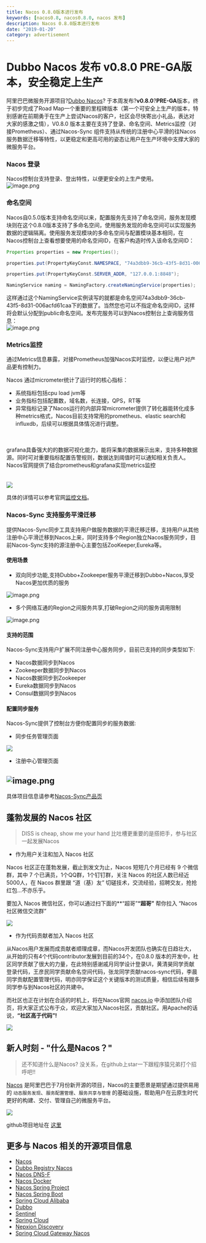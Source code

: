 ```yaml
---
title: Nacos 0.8.0版本进行发布
keywords: [nacos0.8, nacos0.8.0, nacos 发布]
description: Nacos 0.8.0版本进行发布
date: "2019-01-20"
category: advertisement
---
```


# Dubbo Nacos 发布 v0.8.0 PRE-GA版本，安全稳定上生产

阿里巴巴微服务开源项目?[Dubbo Nacos](https://github.com/alibaba/nacos)? 于本周发布?**v0.8.0**?**PRE-GA**版本，终于初步完成了Road Map一个重要的里程碑版本（第一个可安全上生产的版本，特别感谢在前期勇于在生产上尝试Nacos的客户，社区会尽快寄出小礼品，表达对大家的感激之情），V0.8.0 版本主要在支持了登录、命名空间、Metrics监控（对接Prometheus）、通过Nacos-Sync 组件支持从传统的注册中心平滑的往Nacos服务数据迁移等特性，以更稳定和更高可用的姿态让用户在生产环境中支撑大家的微服务平台。

### Nacos 登录
Nacos控制台支持登录、登出特性，以便更安全的上生产使用。<br />![image.png](https://intranetproxy.alipay.com/skylark/lark/0/2019/png/9687/1548047848570-c92c232f-13eb-41e3-a8af-0660e3a58912.png#align=left&display=inline&height=894&linkTarget=_blank&name=image.png&originHeight=1430&originWidth=2876&size=195009&width=1797)


### 命名空间
Nacos自0.5.0版本支持命名空间以来，配置服务先支持了命名空间，服务发现模块则在这个0.8.0版本支持了多命名空间，使用服务发现的命名空间可以实现服务数据的逻辑隔离。使用服务发现模块的多命名空间与配置模块基本相同，在Nacos控制台上查看想要使用的命名空间ID，在客户构造时传入该命名空间ID：

```java
Properties properties = new Properties();

properties.put(PropertyKeyConst.NAMESPACE, "74a3dbb9-36cb-43f5-8d31-006acfd61caa");

properties.put(PropertyKeyConst.SERVER_ADDR, "127.0.0.1:8848");

NamingService naming = NamingFactory.createNamingService(properties);
```

这样通过这个NamingService实例读写的就都是命名空间74a3dbb9-36cb-43f5-8d31-006acfd61caa下的数据了。当然您也可以不指定命名空间ID，这样将会默认分配到public命名空间。发布完服务可以到Nacos控制台上查询服务信息：<br />![image.png](https://intranetproxy.alipay.com/skylark/lark/0/2019/png/9687/1548312345294-d4bd95df-7e6d-4a36-8827-6a7ac0a00985.png#align=left&display=inline&height=553&linkTarget=_blank&name=image.png&originHeight=830&originWidth=1904&size=131287&width=1269)

### Metrics监控
通过Metrics信息暴露，对接Prometheus加强Nacos实时监控，以便让用户对产品更有控制力。

Nacos 通过micrometer统计了运行时的核心指标：
* 系统指标包括cpu load jvm等
* 业务指标包括配置数，域名数，长连接，QPS，RT等
* 异常指标记录了Nacos运行的内部异常micrometer提供了转化器能转化成多种metrics格式，Nacos目前支持常用的prometheus、elastic search和influxdb，后续可以根据具体情况进行调整。

<br /><br />grafana具备强大的的数据可视化能力，能将采集的数据展示出来，支持多种数据源。同时可对重要指标配置告警规则，数据达到阈值时可以通知相关负责人。<br />Nacos官网提供了结合prometheus和grafana实现metrics监控<br /><br /><br />![](https://intranetproxy.alipay.com/skylark/lark/0/2019/png/53357/1548122164953-6011a9ee-a521-447c-a871-7ebcf10c2ce4.png#align=left&display=inline&height=417&linkTarget=_blank&originHeight=1584&originWidth=2832&size=0&width=746)

具体的详情可以参考官网[监控文档](https://nacos.io/zh-cn/docs/monitor-guide.html)。
### 
### Nacos-Sync 支持服务平滑迁移

提供Nacos-Sync同步工具支持用户做服务数据的平滑迁移迁移，支持用户从其他注册中心平滑迁移到Nacos上来，同时支持多个Region独立Nacos服务同步，目前Nacos-Sync支持的源注册中心主要包括ZooKeeper,Eureka等。

#### 使用场景
* 双向同步功能,支持Dubbo+Zookeeper服务平滑迁移到Dubbo+Nacos,享受Nacos更加优质的服务

![image.png](https://intranetproxy.alipay.com/skylark/lark/0/2019/png/4232/1548136490076-13655b30-b0e4-4363-95dc-72b79a080fc0.png#align=left&display=inline&height=246&linkTarget=_blank&name=image.png&originHeight=838&originWidth=1728&size=171454&width=508)

* 多个网络互通的Region之间服务共享,打破Region之间的服务调用限制

![image.png](https://intranetproxy.alipay.com/skylark/lark/0/2019/png/4232/1548136895122-ba2be529-d959-4c9d-9fa4-74059bce1d18.png#align=left&display=inline&height=399&linkTarget=_blank&name=image.png&originHeight=798&originWidth=1136&size=64731&width=568)

#### 支持的范围
Nacos-Sync支持用户扩展不同注册中心服务同步，目前已支持的同步类型如下:
* Nacos数据同步到Nacos
* Zookeeper数据同步到Nacos
* Nacos数据同步到Zookeeper
* Eureka数据同步到Nacos
* Consul数据同步到Nacos

#### 配置同步服务
Nacos-Sync提供了控制台方便你配置同步的服务数据:
* 同步任务管理页面

![](https://intranetproxy.alipay.com/skylark/lark/0/2019/png/4232/1548129423366-e1a37af4-3eb6-48f0-af76-84ec1f310ee2.png#align=left&display=inline&height=277&linkTarget=_blank&originHeight=1064&originWidth=2866&width=746)
* 注册中心管理页面
## ![image.png](https://intranetproxy.alipay.com/skylark/lark/0/2019/png/4232/1548129453620-f480a696-931b-4db4-b4c7-298ae7da029e.png#align=left&display=inline&height=562&linkTarget=_blank&name=image.png&originHeight=1124&originWidth=2876&size=190668&width=1438)

具体项目信息请参考[Nacos-Sync产品页](https://github.com/nacos-group/nacos-sync)

## 蓬勃发展的 Nacos 社区

> DISS is cheap, show me your hand
比吐槽更重要的是搭把手，参与社区一起发展Nacos


* 作为用户关注和加入 Nacos 社区

Nacos 社区正在蓬勃发展，截止到发文为止，Nacos 短短几个月已经有 9 个微信群，其中 7 个已满员，1个QQ群，1个钉钉群，关注 Nacos 的社区人数已经近5000人，在 Nacos 群里跟 “道（基）友” 切磋技术，交流经验，招聘交友，抢抢红包...不亦乐乎。

要加入 Nacos 微信社区，你可以通过扫下面的**“超哥”**“超哥”** 帮你拉入 “Nacos社区微信交流群”


![](https://intranetproxy.alipay.com/skylark/lark/0/2019/png/9687/1548047927520-89c34af8-899a-41b6-887c-9319461db519.png#align=left&display=inline&height=424&linkTarget=_blank&originHeight=1124&originWidth=1984&size=0&width=748)

* 作为代码贡献者加入 Nacos 社区

从Nacos用户发展而成贡献者顺理成章，而Nacos开发团队也确实在日趋壮大，从开始的只有4个代码contributor发展到目前的34个，在0.8.0 版本的开发中，社区同学贡献了很大的力量，在此特别感谢戚月同学设计登录UI，黄清昊同学贡献登录代码，王彦民同学贡献命名空间代码，张龙同学贡献nacos-sync代码，李晨同学贡献配置管理代码，明亦同学保证这个关键版本的测试质量，相信后续有跟多同学参与到Nacos社区的共建中。

而社区也正在计划在合适的时机上，将在Nacos官网 [nacos.io](http://nacos.io/) 中添加团队介绍页，将大家正式公布于众，欢迎大家加入Nacos社区，贡献社区。用Apache的话说，**“社区高于代码”!**


![](https://cdn.nlark.com/lark/0/2018/png/15914/1542704700864-a9d54856-9bf6-4176-b449-c13fa02c5800.png#align=left&display=inline&height=387&linkTarget=_blank&originHeight=888&originWidth=1716&width=748)

## [](https://yuque.alibaba-inc.com/nacos/opensource/dawygn#6gw6hq)新人时刻 - "什么是Nacos？"
> 还不知道什么是Nacos? 没关系，在github上star一下跟程序猿兄弟打个招呼吧!!


[Nacos](https://github.com/alibaba/nacos) 是阿里巴巴于7月份新开源的项目，Nacos的主要愿景是期望通过提供易用的 `动态服务发现`、`服务配置管理`、`服务共享与管理` 的基础设施，帮助用户在云原生时代更好的构建、交付、管理自己的微服务平台。


![](https://cdn.nlark.com/lark/0/2018/png/15914/1532436633419-08a42307-7fb7-4d51-9062-fecc3868613b.png#align=left&display=inline&height=355&linkTarget=_blank&originHeight=1014&originWidth=2138&width=748)

github项目地址在 [这里](https://github.com/alibaba/nacos)

## [](https://yuque.alibaba-inc.com/nacos/opensource/dawygn#kn9iog)更多与 Nacos 相关的开源项目信息

* [Nacos](https://github.com/alibaba/nacos)
* [Dubbo Registry Nacos](https://github.com/dubbo/dubbo-registry-nacos)
* [Nacos DNS-F](https://github.com/nacos-group/nacos-coredns-plugin)
* [Nacos Docker](https://github.com/nacos-group/nacos-docker)
* [Nacos Spring Project](https://github.com/nacos-group/nacos-spring-project)
* [Nacos Spring Boot](https://github.com/nacos-group/nacos-spring-boot-project)
* [Spring Cloud Alibaba](https://github.com/spring-cloud-incubator/spring-cloud-alibaba)
* [Dubbo](http://dubbo.io/)
* [Sentinel](https://github.com/alibaba/Sentinel)
* [Spring Cloud](https://projects.spring.io/spring-cloud/)
* [Nepxion Discovery](https://github.com/Nepxion/Discovery)
* [Spring Cloud Gateway Nacos](https://github.com/SpringCloud/spring-cloud-gateway-nacos)

